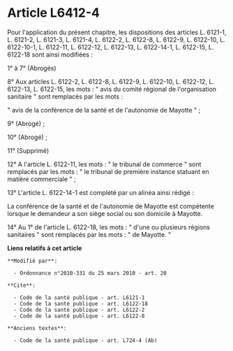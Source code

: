 # Article L6412-4

Pour l'application du présent chapitre, les dispositions des articles  L. 6121-1, L. 6121-2, L. 6121-3, L. 6121-4, L. 6122-2,
L. 6122-8, L.  6122-9, L. 6122-10, L. 6122-10-1, L. 6122-11, L. 6122-12, L. 6122-13, L.  6122-14-1, L. 6122-15, L. 6122-18
sont ainsi modifiées : 

1° à 7° (Abrogés) 

8° Aux articles L. 6122-2, L. 6122-8, L. 6122-9, L. 6122-10, L. 6122-12, L. 6122-13, L. 6122-15, les mots : " avis du comité
régional de l'organisation sanitaire " sont remplacés par les mots : 

" avis de la conférence de la santé et de l'autonomie de Mayotte " ; 

9° (Abrogé) ;

10° (Abrogé) ; 

11° (Supprimé)

12°  A l'article L. 6122-11, les mots : " le tribunal de commerce " sont  remplacés par les mots : " le tribunal de première
instance statuant en  matière commerciale " ; 

13° L'article L. 6122-14-1 est complété par un alinéa ainsi rédigé : 

La  conférence de la santé et de l'autonomie de Mayotte est compétente  lorsque le demandeur a son siège social ou son
domicile à Mayotte. 

14° Au 1° de l'article L. 6122-18, les mots : " d'une ou plusieurs régions sanitaires " sont remplacés par les mots : " de
Mayotte. "

**Liens relatifs à cet article**

	**Modifié par**:

	  - Ordonnance n°2010-331 du 25 mars 2010 - art. 20

	**Cite**:

	  - Code de la santé publique - art. L6121-1
	  - Code de la santé publique - art. L6122-18
	  - Code de la santé publique - art. L6122-2
	  - Code de la santé publique - art. L6122-8

	**Anciens textes**:

	  - Code de la santé publique - art. L724-4 (Ab)
